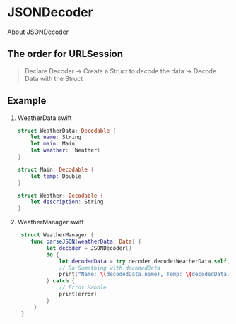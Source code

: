 # JSONDecoder

About JSONDecoder

## The order for URLSession

> Declare Decoder -> Create a Struct to decode the data -> Decode Data with the Struct

## Example

1. WeatherData.swift

   ```swift
   struct WeatherData: Decodable {
       let name: String
       let main: Main
       let weather: [Weather]
   }

   struct Main: Decodable {
       let temp: Double
   }

   struct Weather: Decodable {
       let description: String
   }
   ```

2. WeatherManager.swift

   ```swift
    struct WeatherManager {
       func parseJSON(weatherData: Data) {
            let decoder = JSONDecoder()
            do {
                let decodedData = try decoder.decode(WeatherData.self, from: weatherData)
                // Do Something with decodedData
                print("Name: \(decodedData.name), Temp: \(decodedData.main.temp), Description: \(decodedData.weather[0].description)")
            } catch {
                // Error Handle
                print(error)
            }
        }
    }
   ```
